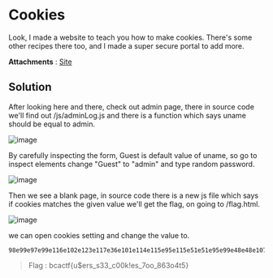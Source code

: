 # Cookies

Look, I made a website to teach you how to make cookies. There's some other recipes there too, and I made a super secure portal to add more.

**Attachments** : [Site](http://web.bcactf.com:49200/)

## Solution
After looking here and there, check out admin page, there in source code we'll find out 
/js/adminLog.js and there is a function which says uname should be equal to admin. 

![image](https://user-images.githubusercontent.com/54913762/172815447-c8838d53-f89b-4f88-9b9a-ce49d4aea0bf.png)

By carefully inspecting the form, Guest is default value of uname, so go to inspect elements change "Guest" to "admin" and type random password.

![image](https://user-images.githubusercontent.com/54913762/172815675-2955827c-8437-44c6-bd2b-3bf2e4cd9fe4.png)

Then we see a blank page, in source code there is a new js file which says
if cookies matches the given value we'll get the flag, on going to /flag.html.

![image](https://user-images.githubusercontent.com/54913762/172815766-1fdd48b3-013a-4671-b02f-b2b851f709f3.png)

we can open cookies setting and change the value to.
```
98e99e97e99e116e102e123e117e36e101e114e115e95e115e51e51e95e99e48e48e107e33e101e115e95e55e111e111e95e56e54e51e111e52e116e53e125e
```

> Flag : bcactf{u$ers_s33_c00k!es_7oo_863o4t5}
